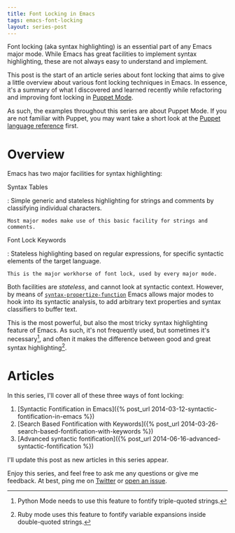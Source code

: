 ```yaml
---
title: Font Locking in Emacs
tags: emacs-font-locking
layout: series-post
---
```


Font locking (aka syntax highlighting) is an essential part of any Emacs major
mode.  While Emacs has great facilities to implement syntax highlighting, these
are not always easy to understand and implement.

This post is the start of an article series about font locking that aims to give
a little overview about various font locking techniques in Emacs.  In essence,
it's a summary of what I discovered and learned recently while refactoring and
improving font locking in [Puppet Mode][].

As such, the examples throughout this series are about Puppet Mode.  If you are
not familiar with Puppet, you may want take a short look at the
[Puppet language reference][] first.

Overview
========

Emacs has two major facilities for syntax highlighting:

Syntax Tables

:   Simple generic and stateless highlighting for strings and comments by
    classifying individual characters.

    Most major modes make use of this basic facility for strings and comments.

Font Lock Keywords

:   Stateless highlighting based on regular expressions, for specific syntactic
    elements of the target language.

    This is the major workhorse of font lock, used by every major mode.

Both facilities are *stateless*, and cannot look at syntactic context.  However,
by means of [`syntax-propertize-function`][spf] Emacs allows major modes to
hook into its syntactic analysis, to add arbitrary text properties and syntax
classifiers to buffer text.

This is the most powerful, but also the most tricky syntax highlighting feature
of Emacs.  As such, it's not frequently used, but sometimes it's necessary[^1],
and often it makes the difference between good and great syntax
highlighting[^2].

Articles
========

In this series, I'll cover all of these three ways of font locking:

1. [Syntactic Fontification in Emacs]({% post_url 2014-03-12-syntactic-fontification-in-emacs %})
2. [Search Based Fontification with Keywords]({% post_url 2014-03-26-search-based-fontification-with-keywords %})
3. [Advanced syntactic fontification]({% post_url 2014-06-16-advanced-syntactic-fontification %})

I'll update this post as new articles in this series appear.

Enjoy this series, and feel free to ask me any questions or give me feedback.
At best, ping me on [Twitter][] or [open an issue][].

[^1]: Python Mode needs to use this feature to fontify triple-quoted strings.

[^2]: Ruby mode uses this feature to fontify variable expansions inside
      double-quoted strings.

[spf]: el-variable:syntax-propertize-function
[Puppet Mode]: https://github.com/lunaryorn/puppet-mode
[Puppet language reference]: https://docs.puppetlabs.com/puppet/latest/reference/lang_visual_index.html
[Twitter]: https://twitter.com/lunaryorn
[open an issue]: https://github.com/lunaryorn/blog/issues
